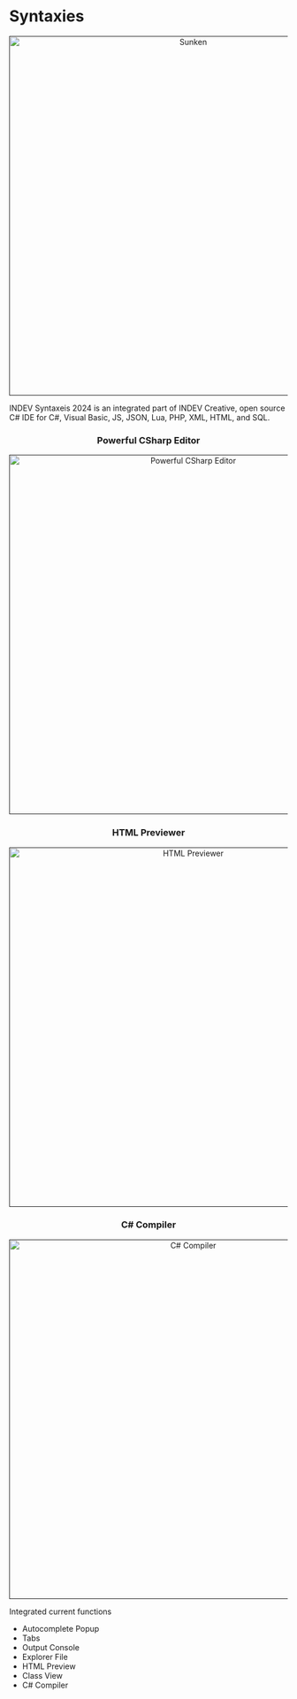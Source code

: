 # Syntaxies
<p align="center">
  <a href="">
    <img src="https://github.com/INDEV-Technologies/Syntaxies/assets/126918321/8daf9c32-201d-4abf-b52a-4ec18b176877" width="650" alt="Sunken">
  </a>
</p>

INDEV Syntaxeis 2024 is an integrated part of INDEV Creative, open source C# IDE for C#, Visual Basic, JS, JSON, Lua, PHP, XML, HTML, and SQL.

<h3 align="center">Powerful CSharp Editor</h3>
<p align="center">
  <a href="">
    <img src="https://github.com/INDEV-Technologies/Syntaxies/assets/126918321/9790c259-d26b-48cf-87df-f0c001e84a61" width="650" alt="Powerful CSharp Editor">
  </a>
</p>

<h3 align="center">HTML Previewer</h3>
<p align="center">
  <a href="">
    <img src="https://github.com/INDEV-Technologies/Syntaxies/assets/126918321/706c1810-ccd6-47d1-9b18-07811b22d6a1" width="650" alt="HTML Previewer">
  </a>
</p>

<h3 align="center">C# Compiler</h3>
<p align="center">
  <a href="">
    <img src="https://github.com/INDEV-Technologies/Syntaxies/assets/126918321/3045fa88-11c2-4dad-8b58-3a954bd3ec3a" width="650" alt="C# Compiler">
  </a>
</p>

Integrated current functions
- Autocomplete Popup
- Tabs
- Output Console
- Explorer File
- HTML Preview
- Class View
- C# Compiler
